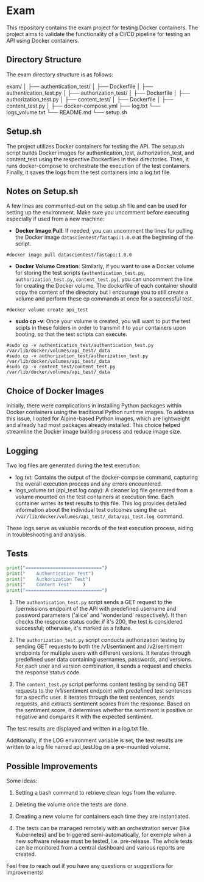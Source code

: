 # Exam

This repository contains the exam project for testing Docker containers. The project aims to validate the functionality of a CI/CD pipeline for testing an API using Docker containers.

## Directory Structure

The exam directory structure is as follows:

exam/
│
├── authentication_test/
│ ├── Dockerfile
│ ├── authentication_test.py
│
├── authorization_test/
│ ├── Dockerfile
│ ├── authorization_test.py
│
├── content_test/
│ ├── Dockerfile
│ ├── content_test.py
│
├── docker-compose.yml
├── log.txt
└── logs_volume.txt
└── README.md
└── setup.sh


## Setup.sh

The project utilizes Docker containers for testing the API. The setup.sh script builds Docker images for authentication_test, authorization_test, and content_test using the respective Dockerfiles in their directories. Then, it runs docker-compose to orchestrate the execution of the test containers. Finally, it saves the logs from the test containers into a log.txt file.

## Notes on Setup.sh

A few lines are commented-out on the setup.sh file and can be used for setting up the environment. Make sure you uncomment before executing especially if used from a new machine:

- **Docker Image Pull**: If needed, you can uncomment the lines for pulling the Docker image `datascientest/fastapi:1.0.0` at the beginning of the script.

````console
#docker image pull datascientest/fastapi:1.0.0
````

- **Docker Volume Creation**: Similarly, if you want to use a Docker volume for storing the test scripts (`authentication_test.py`, `authorization_test.py`, `content_test.py`), you can uncomment the line for creating the Docker volume. The dockerfile of each container should copy the content of the directory but I encourage you to still create a volume and perform these cp commands at once for a successful test.

````console
#docker volume create api_test
````

- **sudo cp -v**: Once your volume is created, you will want to put the test scipts in these folders in order to transmit it to your containers upon booting, so that the test scripts can execute.

````console
#sudo cp -v authentication_test/authentication_test.py /var/lib/docker/volumes/api_test/_data
#sudo cp -v authorization_test/authorization_test.py /var/lib/docker/volumes/api_test/_data
#sudo cp -v content_test/content_test.py /var/lib/docker/volumes/api_test/_data
````

## Choice of Docker Images

Initially, there were complications in installing Python packages within Docker containers using the traditional Python runtime images. To address this issue, I opted for Alpine-based Python images, which are lightweight and already had most packages already installed. This choice helped streamline the Docker image building process and reduce image size.

## Logging

Two log files are generated during the test execution:

- log.txt: Contains the output of the docker-compose command, capturing the overall execution process and any errors encountered.
- logs_volume.txt (api_test.log copy): A cleaner log file generated from a volume mounted on the test containers at execution time. Each container writes its test results to this file. This log provides detailed information about the individual test outcomes using the `cat /var/lib/docker/volumes/api_test/_data/api_test.log `command.

These logs serve as valuable records of the test execution process, aiding in troubleshooting and analysis.

## Tests

```python
print("============================")
print("    Authentication Test")
print("    Authorization Test")
print("    Content Test"    )   
print("============================")

```

1. The `authentication_test.py` script sends a GET request to the /permissions endpoint of the API with predefined username and password parameters ('alice' and 'wonderland' respectively). It then checks the response status code: if it's 200, the test is considered successful; otherwise, it's marked as a failure. 

2. The `authorization_test.py` script conducts authorization testing by sending GET requests to both the /v1/sentiment and /v2/sentiment endpoints for multiple users with different versions. It iterates through predefined user data containing usernames, passwords, and versions. For each user and version combination, it sends a request and checks the response status code. 

3. The `content_test.py` script performs content testing by sending GET requests to the /v1/sentiment endpoint with predefined test sentences for a specific user. It iterates through the test sentences, sends requests, and extracts sentiment scores from the response. Based on the sentiment score, it determines whether the sentiment is positive or negative and compares it with the expected sentiment. 

The test results are displayed and written in a log.txt file.

Additionally, if the LOG environment variable is set, the test results are written to a log file named api_test.log on a pre-mounted volume.

## Possible Improvements

Some ideas:

1. Setting a bash command to retrieve clean logs from the volume.

2. Deleting the volume once the tests are done. 

3. Creating a new volume for containers each time they are instantiated.

4. The tests can be managed remotely with an orchestration server (like Kubernetes) and be triggered semi-automatically, for exemple when a new software release must be tested, i.e. pre-release. The whole tests can be monitored from a central dashboard and various reports are created.


Feel free to reach out if you have any questions or suggestions for improvements!

